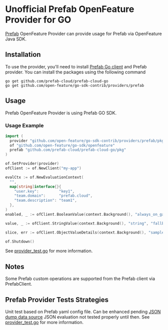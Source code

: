 # Unofficial Prefab OpenFeature Provider for GO

[Prefab](https://www.prefab.cloud/) OpenFeature Provider can provide usage for Prefab via OpenFeature Java SDK.

## Installation

To use the provider, you'll need to install [Prefab Go client](https://github.com/prefab-cloud/prefab-cloud-go) and Prefab provider. You can install the packages using the following command

```shell
go get github.com/prefab-cloud/prefab-cloud-go
go get github.com/open-feature/go-sdk-contrib/providers/prefab
```

## Usage
Prefab OpenFeature Provider is using Prefab GO SDK.

### Usage Example

```go
import (
  provider "github.com/open-feature/go-sdk-contrib/providers/prefab/pkg"
  of "github.com/open-feature/go-sdk/openfeature"
  prefab "github.com/prefab-cloud/prefab-cloud-go/pkg"
)

of.SetProvider(provider)
ofClient := of.NewClient("my-app")

evalCtx := of.NewEvaluationContext(
  "",
  map[string]interface{}{
    "user.key":         "key1",
    "team.domain":      "prefab.cloud",
    "team.description": "team1",
  },
)
enabled, _ := ofClient.BooleanValue(context.Background(), "always_on_gate", false, evalCtx)

value, _ := ofClient.StringValue(context.Background(), "string", "fallback", evalCtx)

slice, err := ofClient.ObjectValueDetails(context.Background(), "sample_list", []string{"a2", "b2"}, evalCtx)

of.Shutdown()

```
See [provider_test.go](./pkg/provider_test.go) for more information.

## Notes
Some Prefab custom operations are supported from the Prefab client via PrefabClient.

## Prefab Provider Tests Strategies

Unit test based on Prefab yaml config file. 
Can be enhanced pending [JSON dump data source](https://github.com/prefab-cloud/prefab-cloud-go/blob/0e3d5a4ba7171bbc4484cc99ccaad4c0c32d7e81/README.md?plain=1#L58)
JSON evaluation not tested properly until then.
See [provider_test.go](./pkg/provider_test.go) for more information.
